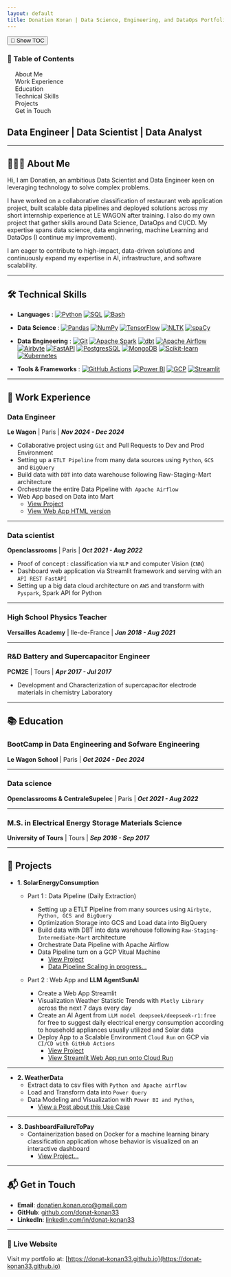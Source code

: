 ```yaml
---
layout: default
title: Donatien Konan | Data Science, Engineering, and DataOps Portfolio
---
```


<!-- Toggle Button -->
<button id="toc-toggle" class="toc-toggle-btn">📑 Show TOC</button>

<!-- TOC Container -->
<div class="toc-container hidden" id="toc">
    <div class="toc">
        <h3>📑 Table of Contents</h3>
        <ul>
            <li><a href="#about">About Me</a></li>
            <li><a href="#work-experience">Work Experience</a></li>
            <li><a href="#education">Education</a></li>
            <li><a href="#technical-skills">Technical Skills</a></li>
            <li><a href="#projects">Projects</a></li>
            <li><a href="#contact">Get in Touch</a></li>
        </ul>
    </div>
</div>

## **Data Engineer | Data Scientist | Data Analyst**
---

## <a id="about"></a> 👨🏻‍💻 **About Me**

<!--[Profile Picture](assets/img/profile.jpg)>  <!-- Replace with your profile image -->

Hi, I am Donatien, an ambitious Data Scientist and Data Engineer keen on leveraging technology to solve complex problems.

I have worked on a collaborative classification of restaurant web application project, built scalable data pipelines and deployed solutions across my short internship experience at LE WAGON after training. I also do my own project that gather skills around Data Science, DataOps and CI/CD. My expertise spans data science, data enginnering, machine Learning and DataOps (I continue my improvement).

I am eager to contribute to high-impact, data-driven solutions and continuously expand my expertise in AI, infrastructure, and software scalability.

---


## <a id="technical-skills"></a> 🛠️  **Technical Skills**

- **Languages** :
[![Python](https://img.shields.io/badge/-Python-3776AB?style=flat&logo=python)](https://www.python.org/)
[![SQL](https://img.shields.io/badge/-SQL-003B57?style=flat&logo=postgresql)](https://www.postgresql.org/)
[![Bash](https://img.shields.io/badge/Bash-4EAA25?style=flat&logo=gnu-bash&logoColor=white)](https://www.gnu.org/software/bash/)


- **Data Science** :
[![Pandas](https://img.shields.io/badge/-Pandas-150458?style=flat&logo=pandas)](https://pandas.pydata.org/)
[![NumPy](https://img.shields.io/badge/NumPy-013243?style=flat&logo=numpy&logoColor=white)](https://numpy.org/)
[![TensorFlow](https://img.shields.io/badge/TensorFlow-FF6F00?style=flat&logo=tensorflow&logoColor=white)](https://www.tensorflow.org/)
[![NLTK](https://img.shields.io/badge/NLTK-026DA1?style=flat&logo=python&logoColor=white)](https://www.nltk.org/)
[![spaCy](https://img.shields.io/badge/spaCy-09A3D5?style=flat&logo=python&logoColor=white)](https://spacy.io/)

- **Data Engineering** :
[![Git](https://img.shields.io/badge/-Git-F05032?style=flat&logo=git)](https://git-scm.com/)
[![Apache Spark](https://img.shields.io/badge/-Apache%20Spark-E25A1C?style=flat&logo=apache-spark)](https://spark.apache.org/)
[![dbt](https://img.shields.io/badge/-dbt-FF4F00?style=flat&logo=dbt)](https://www.getdbt.com/)
[![Apache Airflow](https://img.shields.io/badge/-Apache%20Airflow-017E7D?style=flat&logo=apache-airflow)](https://airflow.apache.org/)
[![Airbyte](https://img.shields.io/badge/-Airbyte-00B4A1?style=flat&logo=airbyte)](https://airbyte.com/)
[![FastAPI](https://img.shields.io/badge/-FastAPI-009688?style=flat&logo=fastapi&logoColor=white)](https://fastapi.tiangolo.com/)
[![PostgresSQL](https://img.shields.io/badge/-PostgreSQL-4479A1?style=flat&logo)](https://www.postgresql.org/)
[![MongoDB](https://img.shields.io/badge/-MongoDB-47A248?style=flat&logo=mongodb)](https://www.mongodb.com/)
[![Scikit-learn](https://img.shields.io/badge/-Scikit_learn-F7931E?style=flat&logo=scikit-learn)](https://scikit-learn.org/stable/)
[![Kubernetes](https://img.shields.io/badge/-Kubernetes-326CE5?style=flat&logo=kubernetes&logoColor=white)](https://kubernetes.io/)


- **Tools & Frameworks** :
[![GitHub Actions](https://img.shields.io/badge/GitHub%20Actions-2088FF?style=flat&logo=github-actions&logoColor=white)](https://github.com/features/actions)
[![Power BI](https://img.shields.io/badge/Power%20BI-F2C811?style=flat&logo=power-bi&logoColor=black)](https://powerbi.microsoft.com/)
[![GCP](https://img.shields.io/badge/Google%20Cloud-4285F4?style=flat&logo=google-cloud&logoColor=white)](https://cloud.google.com/)
[![Streamlit](https://img.shields.io/badge/-Streamlit-FF4B4B?style=flat&logo=streamlit&logoColor=white)](https://streamlit.io/)

---

## <a id="work-experience"></a>💼 **Work Experience**
### **Data Engineer**
**Le Wagon** | Paris | **_Nov 2024 - Dec 2024_**
<!--[Le Wagon Picture](assets/img/lewagon.jpeg)> <!-- Replace with your lewagon image -->
- Collaborative project using `Git` and Pull Requests to Dev and Prod Environment
- Setting up a `ETLT Pipeline` from many data sources using `Python`, `GCS` and `BigQuery`
- Build data with `DBT` into data warehouse following Raw-Staging-Mart architecture
- Orchestrate the entire Data Pipeline with` Apache Airflow`
- Web App based on Data into Mart
    - [View Project](https://github.com/SurEtBon)
    - [View Web App HTML version](https://suretbon.fr/)

---

### **Data scientist**
**Openclassrooms** | Paris | **_Oct 2021 - Aug 2022_**
<!--[Openclassroom Logo](assets/img/openclassrooms.png)>  <!-- Replace with your openclassroom image -->
- Proof of concept : classification via `NLP` and computer Vision (`CNN`)
- Dashboard web application via Streamlit framework and serving with an `API REST FastAPI`
- Setting up a big data cloud architecture on `AWS` and transform with `Pyspark`, Spark API for Python

---

### **High School Physics Teacher**
**Versailles Academy** | Ile-de-France | **_Jan 2018 - Aug 2021_**
<!--[academie_de_versailles Logo](assets/img/academie_de_versailles.png)> <!-- Replace with your academie_de_versailles image -->

---

### **R&D Battery and Supercapacitor Engineer**
**PCM2E** | Tours | **_Apr 2017 - Jul 2017_**
<!--[PCM2E Logo](assets/img/PCM2E.png)-->
- Development and Characterization of supercapacitor electrode materials in chemistry Laboratory

---

## <a id="education"></a>📚 **Education**
### **BootCamp in Data Engineering and Sofware Engineering**
**Le Wagon School** | Paris | **_Oct 2024 - Dec 2024_**
<!--[Le Wagon Logo](assets/img/univ-tours.svg)-->

---

### **Data science**
**Openclassrooms & CentraleSupelec** | Paris | **_Oct 2021 - Aug 2022_**
<!--[Openclassrooms & CentraleSupelec Logo](assets/img/centralesupelec.svg)-->
---

### **M.S. in Electrical Energy Storage Materials Science**
**University of Tours** | Tours | **_Sep 2016 - Sep 2017_**
<!--[University of Tours Logo](assets/img/univ-tours.svg)-->
---

## <a id="projects"></a>🚀 **Projects**

- **1. SolarEnergyConsumption**
    - Part 1 : Data Pipeline (Daily Extraction)
      - Setting up a ETLT Pipeline from many sources using `Airbyte, Python, GCS and BigQuery`
      - Optimization Storage into GCS and Load data into BigQuery
      - Build data with DBT into data warehouse following `Raw-Staging-Intermediate-Mart` architecture
      - Orchestrate Data Pipeline with Apache Airflow
      - Data Pipeline turn on a GCP Vitual Machine
        - [View Project](https://github.com/donat-konan33/airbyte_deployment)
        - [Data Pipeline Scaling in progress...](https://github.com/donat-konan33/MetropolitanFranceWeather)

    - Part 2 : Web App and **LLM AgentSunAI**
      - Create a Web App Streamlit
      - Visualization Weather Statistic Trends with `Plotly Library` across the next 7 days every day
      - Create an AI Agent from `LLM model deepseek/deepseek-r1:free` for free to suggest daily electrical energy consumption according to household appliances usually utilized and Solar data
      - Deploy App to a Scalable Environment ``Cloud Run`` on GCP via ``CI/CD with GitHub Actions``
        - [View Project](https://github.com/donat-konan33/weatherteam_streamlit_dashboard)
        - [View Streamlit Web App run onto Cloud Run](https://weather-photovoltaic-app-775528963714.europe-west1.run.app/)

---

- **2. WeatherData**
  - Extract data to csv files with `Python and Apache airflow`
  - Load and Transform data into ``Power Query``
  - Data Modeling and Visualization with `Power BI and Python`,
    - [View a Post about this Use Case](https://onokana8.github.io/SolarPanelsNasa/2024/05/30/Analyzing-extracted-Data-handling-with-Power-BI-and-Python.html)

---

- **3. DashboardFailureToPay**
  - Containerization based on Docker for a machine learning binary classification application whose behavior is visualized on an interactive dashboard
    - [View Project...](https://github.com/ONOKANA8/DashboardFailureToPay/tree/docker-app-branch)

---

## <a id="contact"></a>📬 **Get in Touch**

- **Email**: [donatien.konan.pro@gmail.com](mailto:donatien.konan.pro@gmail.com)
- **GitHub**: [github.com/donat-konan33](https://github.com/donat-konan33)
- **LinkedIn**: [linkedin.com/in/donat-konan33](https://linkedin.com/in/donat-konan33)

---

### 🔗 **Live Website**

Visit my portfolio at: [https://donat-konan33.github.io](https://donat-konan33.github.io)
